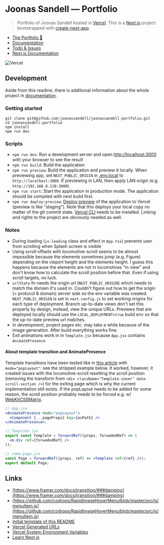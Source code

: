 # Joonas Sandell — Portfolio

> Portfolio of Joonas Sandell hosted in [Vercel](http://joonassandell.com). This is a [Next.js](https://nextjs.org/) project bootstrapped with [create-next-app](https://github.com/vercel/next.js/tree/canary/packages/create-next-app).

- [The Portfolio 🚀](http://joonassandell.com)
- [Documentation](https://www.notion.so/joonassandell/Readme-690a861b326e430395ddcae8d017cbf6?pvs=4)
- [Todo & Issues](https://www.notion.so/joonassandell/09255e8ef2934c50ae4cd8994bad29d6?v=3ac6de3229434d31b434db726dc4b0fc&pvs=4)
- [Next.js Documentation](https://nextjs.org/docs)

![Vercel](https://therealsujitk-vercel-badge.vercel.app/?app=joonassandell-portfolio&style=for-the-badge)

## Development

Aside from this readme, there is additional information about the whole project in [documentation](https://www.notion.so/joonassandell/Readme-690a861b326e430395ddcae8d017cbf6?pvs=4).

### Getting started

```
git clone git@github.com:joonassandell/joonassandell-portfolio.git
cd joonassandell-portfolio
npm install
npm run dev
```

### Scripts

- `npm run dev`: Run a development server and open [http://localhost:3000](http://localhost:3000) with your browser to see the result
- `npm run build`: Build the application
- `npm run preview`: Build the application and preview it locally. When previewing app, set `NEXT_PUBLIC_ORIGIN` in [.env.local](.env.local) to `http://localhost:3000`. If previewing in LAN, then apply LAN origin (e.g. `http://192.168.0.110:3000`).
- `npm run start`: Start the application in production mode. The application should be compiled with next build first.
- `npm run deploy:preview`: [Deploy preview](https://vercel.com/docs/concepts/deployments/preview-deployments) of the application to Vercel (preview is like "staging"). Note that this deploys your local copy no matter of the git commit state. [Vercel CLI](https://vercel.com/docs/cli) needs to be installed. Linking and rights to the project are obviously needed as well.

### Notes

- During loading (`is-loading` class and effect in `App.tsx`) prevents user from scrolling when Splash screen is visible
- Using scroll offsets with locomotive-scroll seems to be almost impossible because the elements sometimes jump (e.g. Figure) depending on the vieport height and the elements height. I guess this happens because the elements are not in locomotives "in view" and don't know how to calculate the scroll position before that. Even if using scroll targets, no luck.
- `urlState` fn needs the origin url (`NEXT_PUBLIC_ORIGIN`) which needs to match the domain it's used in. Couldn't figure out how to get the origin (= protocol & domain) server side so the env variable was created. `NEXT_PUBLIC_ORIGIN` is set in `next.config.js` to set working origins for each type of deployment. Branch up-to-date views don't set this properly by design, instead, view the unique URLs. Previews that are deployed locally should use the `LOCAL_DEPLOYMENT=true` build env so that the up-to-date preview url matches.
- In development, project pages etc. may take a while because of the image generation. After build everything works fine.
- Exit animations work in in `Template.jsx` because `App.jsx` contains `AnimatePresence`

#### About template transition and AnimatePresence

Template transitions have been tested like in [this article](https://www.notion.so/joonassandell/Next-js-Page-Transitions-with-Framer-Motion-Max-Schmitt-ca79b293fcc54adab0f197a53b7833ad?pvs=4) with `mode="popLayout"`: see the stripped example below. It worked, however, it created issues with the locomotive-scroll resetting the scroll position (removing the transform from `<div className="Template-inner" data-scroll-section />`) for the exiting page which is why the current implementation still exists. If the popLayout needs to be added for some reason, the scroll position probably needs to be forced e.g. w/ [WebKitCSSMatrix](https://stackoverflow.com/questions/42267189/how-to-get-value-translatex-by-javascript).

```jsx
// App.jsx
<AnimatePresence mode="popLayout">
  <Component {...pageProps} key={asPath} />
</AnimatePresence>;

// Template.jsx
export const Template = forwardRef((props, forwadedRef) => (
  <m.div ref={forwadedRef} />
));

// some-page.jsx
const Page = forwardRef((props, ref) => <Template ref={ref} />);
export default Page;
```

## Links

- [https://www.framer.com/docs/transition/###damping](https://www.framer.com/docs/transition/###damping)
- [https://github.com/codrops/RapidImageHoverMenu/blob/master/src/js/menuItem.js](https://github.com/codrops/RapidImageHoverMenu/blob/master/src/js/menuItem.js)
- [Initial template of this README](https://github.com/vercel/next.js/blob/canary/packages/create-next-app/templates/default/js/README-template.md)
- [Vercel Generated URLs](https://vercel.com/docs/concepts/deployments/generated-urls)
- [Vercel System Environment Variables](https://vercel.com/docs/concepts/projects/environment-variables/system-environment-variables)
- [Learn Next.js](https://nextjs.org/learn)
